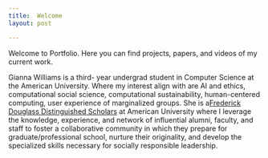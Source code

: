 ```yaml
---
title:  Welcome
layout: post

---
```


Welcome to Portfolio. Here you can find projects, papers, and videos of my current work. 

Gianna Williams is a third- year undergrad student in Computer Science at the American University. Where my interest align with are AI and ethics, computational social science, computational sustainability, human-centered computing, user experience of marginalized groups. She is a[Frederick Douglass Distinguished Scholars](https://www.american.edu/learning-communities/douglassscholars/current-students.cfm)  at American University where I leverage the knowledge, experience, and network of influential alumni, faculty, and staff to foster a collaborative community in which they prepare for graduate/professional school, nurture their originality, and develop the specialized skills necessary for socially responsible leadership.
